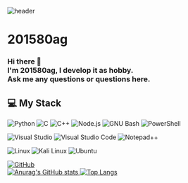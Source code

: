 
![header](https://capsule-render.vercel.app/api?type=waving&color=0:EEFF00,100:a82da8&height=300&section=header&text=WELCOME&fontSize=40)
<br/>
# 201580ag
### Hi there 👋 </br>I'm 201580ag, I develop it as hobby.</br>Ask me any questions or questions here.

## 💻 My Stack
<img alt="Python" src ="https://img.shields.io/badge/Python-3776AB.svg?&style=for-the-badge&logo=Python&logoColor=white"/> <img alt="C" src ="https://img.shields.io/badge/C-8B9CC.svg?&style=for-the-badge&logo=C&logoColor=white"/> <img alt="C++" src ="https://img.shields.io/badge/C++-00599C.svg?&style=for-the-badge&logo=c++&logoColor=white"/> <img alt="Node.js" src ="https://img.shields.io/badge/Node.js-339933.svg?&style=for-the-badge&logo=Node.js&logoColor=black"/> <img alt="GNU Bash" src ="https://img.shields.io/badge/GNU Bash-4EAA25.svg?&style=for-the-badge&logo=GNU Bash&logoColor=black"/> <img alt="PowerShell" src ="https://img.shields.io/badge/PowerShell-5391FE.svg?&style=for-the-badge&logo=PowerShell&logoColor=black"/>  

<img alt="Visual Studio" src ="https://img.shields.io/badge/Visual Studio-5C2D91.svg?&style=for-the-badge&logo=Visual Studio&logoColor=white"/> <img alt="Visual Studio Code" src ="https://img.shields.io/badge/Visual Studio Code-007ACC.svg?&style=for-the-badge&logo=Visual Studio Code&logoColor=white"/> <img alt="Notepad++" src ="https://img.shields.io/badge/Notepad++-90E59A.svg?&style=for-the-badge&logo=Notepad++&logoColor=white"/> 

<img alt="Linux" src ="https://img.shields.io/badge/Linux-FCC624.svg?&style=for-the-badge&logo=Linux&logoColor=white"/> <img alt="Kali Linux" src ="https://img.shields.io/badge/Kali Linux-557C94.svg?&style=for-the-badge&logo=Kali Linux&logoColor=white"/> <img alt="Ubuntu" src ="https://img.shields.io/badge/Ubuntu-E95420.svg?&style=for-the-badge&logo=Ubuntu&logoColor=black"/>

<a href = "https://github.com/201580ag"><img alt="GitHub" src ="https://img.shields.io/badge/GitHub-181717.svg?&style=for-the-badge&logo=GitHub&logoColor=white"/> 
<br/>
![Anurag's GitHub stats](https://github-readme-stats.vercel.app/api?username=201580ag&show_icons=true&theme=great-gatsby) ![Top Langs](https://github-readme-stats.vercel.app/api/top-langs/?username=201580ag&layout=compact&theme=tokyonight)

